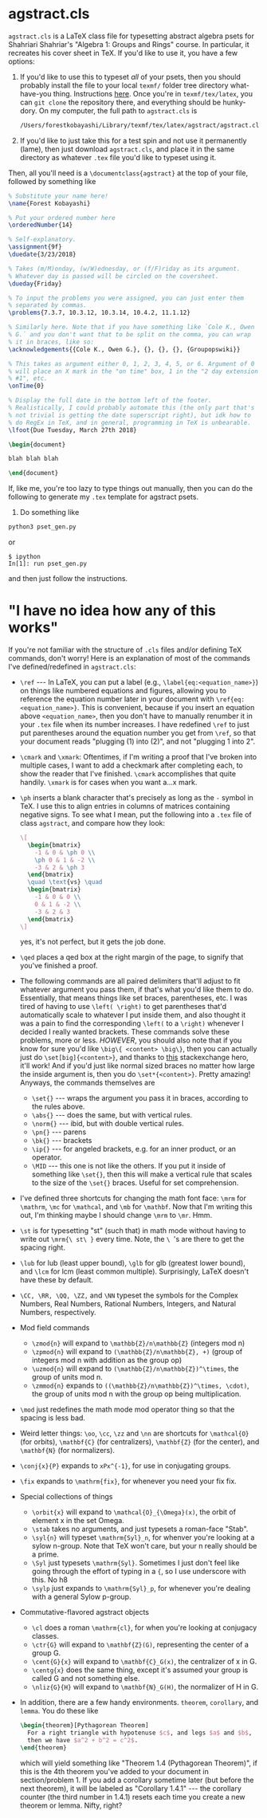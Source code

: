 # agstract.cls
`agstract.cls` is a LaTeX class file for typesetting abstract algebra
psets for Shahriari Shahriar's "Algebra 1: Groups and Rings" course.
In particular, it recreates his cover sheet in TeX. If you'd like to
use it, you have a few options:
1. If you'd like to use this to typeset _all_ of your psets, then you
   should probably install the file to your local `texmf/` folder tree
   directory what-have-you thing. Instructions
   [here](https://tex.stackexchange.com/questions/1137/where-do-i-place-my-own-sty-or-cls-files-to-make-them-available-to-all-my-te).
   Once you're in `texmf/tex/latex`, you can `git clone` the
   repository there, and everything should be hunky-dory. On my
   computer, the full path to `agstract.cls` is
   ```zsh
   /Users/forestkobayashi/Library/texmf/tex/latex/agstract/agstract.cls
   ```

2. If you'd like to just take this for a test spin and not use it
   permanently (lame), then just download `agstract.cls`, and place it
   in the same directory as whatever `.tex` file you'd like to typeset
   using it.

Then, all you'll need is a `\documentclass{agstract}` at the top of
your file, followed by something like
```latex
% Substitute your name here!
\name{Forest Kobayashi}

% Put your ordered number here
\orderedNumber{14}

% Self-explanatory.
\assignment{9f}
\duedate{3/23/2018}

% Takes (m/M)onday, (w/W)ednesday, or (f/F)riday as its argument.
% Whatever day is passed will be circled on the coversheet.
\dueday{Friday}

% To input the problems you were assigned, you can just enter them
% separated by commas.
\problems{7.3.7, 10.3.12, 10.3.14, 10.4.2, 11.1.12}

% Similarly here. Note that if you have something like `Cole K., Owen
% G.` and you don't want that to be split on the comma, you can wrap
% it in braces, like so:
\acknowledgements{{Cole K., Owen G.}, {}, {}, {}, {Groupopswiki}}

% This takes as argument either 0, 1, 2, 3, 4, 5, or 6. Argument of 0
% will place an X mark in the "on time" box, 1 in the "2 day extension
% #1", etc.
\onTime{0}

% Display the full date in the bottom left of the footer.
% Realistically, I could probably automate this (the only part that's
% not trivial is getting the date superscript right), but idk how to
% do RegEx in TeX, and in general, programming in TeX is unbearable.
\lfoot{Due Tuesday, March 27th 2018}

\begin{document}

blah blah blah

\end{document}
```

If, like me, you're too lazy to type things out manually, then you can
do the following to generate my `.tex` template for agstract psets.
1. Do something like
```bash
python3 pset_gen.py
```
or
```
$ ipython
In[1]: run pset_gen.py
```
and then just follow the instructions.

# "I have no idea how any of this works"
If you're not familiar with the structure of `.cls` files and/or
defining TeX commands, don't worry! Here is an explanation of most of
the commands I've defined/redefined in `agstract.cls`:
* `\ref` --- In LaTeX, you can put a label (e.g.,
  `\label{eq:<equation_name>}`) on things like numbered equations and
  figures, allowing you to reference the equation number later in your
  document with `\ref{eq:<equation_name>}`. This is convenient,
  because if you insert an equation above `<equation_name>`, then you
  don't have to manually renumber it in your `.tex` file when its
  number increases. I have redefined `\ref` to just put parentheses
  around the equation number you get from `\ref`, so that your
  document reads "plugging (1) into (2)", and not "plugging 1 into 2".

* `\cmark` and `\xmark`: Oftentimes, if I'm writing a proof that I've
  broken into multiple cases, I want to add a checkmark after
  completing each, to show the reader that I've finished. `\cmark`
  accomplishes that quite handily. `\xmark` is for cases when you want
  a...x mark.

* `\ph` inserts a blank character that's precisely as long as the `-`
  symbol in TeX. I use this to align entries in columns of matrices
  containing negative signs. To see what I mean, put the following
  into a `.tex` file of class `agstract`, and compare how they look:
  ```latex
  \[
    \begin{bmatrix}
      -1 & 0 & \ph 0 \\
      \ph 0 & 1 & -2 \\
      -3 & 2 & \ph 3
    \end{bmatrix}
    \quad \text{vs} \quad
    \begin{bmatrix}
      -1 & 0 & 0 \\
      0 & 1 & -2 \\
      -3 & 2 & 3
    \end{bmatrix}
  \]
  ```
  yes, it's not perfect, but it gets the job done.

* `\qed` places a qed box at the right margin of the page, to signify
  that you've finished a proof.

* The following commands are all paired delimiters that'll adjust to
  fit whatever argument you pass them, if that's what you'd like them
  to do. Essentially, that means things like set braces, parentheses,
  etc. I was tired of having to use `\left( \right)` to get
  parentheses that'd automatically scale to whatever I put inside
  them, and also thought it was a pain to find the corresponding
  `\left(` to a `\right)` whenever I decided I really wanted brackets.
  These commands solve these problems, more or less. *HOWEVER*, you
  should also note that if you know for sure you'd like `\big\{
  <content> \big\}`, then you can actually just do
  `\set[big]{<content>}`, and thanks
  to [this](https://tex.stackexchange.com/a/1744) stackexchange hero,
  it'll work! And if you'd just like normal sized braces no matter how
  large the inside argument is, then you do `\set*{<content>}`. Pretty
  amazing! Anyways, the commands themselves are
  - `\set{}` --- wraps the argument you pass it in braces, according
    to the rules above.
  - `\abs{}` --- does the same, but with vertical rules.
  - `\norm{}` --- ibid, but with double vertical rules.
  - `\pn{}` --- parens
  - `\bk{}` --- brackets
  - `\ip{}` --- for angeled brackets, e.g. for an inner product, or an
    operator.
  - `\MID` --- this one is not like the others. If you put it inside
    of something like `\set{}`, then this will make a vertical rule
    that scales to the size of the `\set{}` braces. Useful for set
    comprehension.

* I've defined three shortcuts for changing the math font face: `\mrm`
  for `\mathrm`, `\mc` for `\mathcal`, and `\mb` for `\mathbf`. Now
  that I'm writing this out, I'm thinking maybe I should change `\mrm`
  to `\mr`. Hmm.

* `\st` is for typesetting "st" (such that) in math mode without
  having to write out `\mrm{\ st\ }` every time. Note, the `\ `'s are
  there to get the spacing right.

* `\lub` for lub (least upper bound), `\glb` for glb (greatest lower
  bound), and `\lcm` for lcm (least common multiple). Surprisingly,
  LaTeX doesn't have these by default.

* `\CC, \RR, \QQ, \ZZ,` and `\NN` typeset the symbols for the Complex
  Numbers, Real Numbers, Rational Numbers, Integers, and Natural
  Numbers, respectively.

* Mod field commands
  - `\zmod{n}` will expand to `\mathbb{Z}/n\mathbb{Z}` (integers mod
    n)
  - `\zpmod{n}` will expand to `(\mathbb{Z}/n\mathbb{Z}, +)` (group of
    integers mod n with addition as the group op)
  - `\uzmod{n}` will expand to `(\mathbb{Z}/n\mathbb{Z})^\times`, the
    group of units mod n.
  - `\zmmod{n}` expands to `((\mathbb{Z}/n\mathbb{Z})^\times, \cdot)`,
    the group of units mod n with the group op being multiplication.

* `\mod` just redefines the math mode mod operator thing so that the
  spacing is less bad.

* Weird letter things: `\oo`, `\cc`, `\zz` and `\nn` are shortcuts for
  `\mathcal{O}` (for orbits), `\mathbf{C}` (for centralizers),
  `\mathbf{Z}` (for the center), and `\mathbf{N}` (for normalizers).

* `\conj{x}{P}` expands to `xPx^{-1}`, for use in conjugating groups.

* `\fix` expands to `\mathrm{fix}`, for whenever you need your fix
  fix.

* Special collections of things
  - `\orbit{x}` will expand to `\mathcal{O}_{\Omega}(x)`, the orbit of
      element x in the set Omega.
  - `\stab` takes no arguments, and just typesets a roman-face "Stab".
  - `\syl{n}` will typeset `\mathrm{Syl}_n`, for whenver you're looking
    at a sylow n-group. Note that TeX won't care, but your n really
    should be a prime.
  - `\Syl` just typesets `\mathrm{Syl}`. Sometimes I just don't feel
    like going through the effort of typing in a `{`, so I use
    underscore with this. No h8
  - `\sylp` just expands to `\mathrm{Syl}_p`, for whenever you're
    dealing with a general Sylow p-group.

* Commutative-flavored agstract objects
  - `\cl` does a roman `\mathrm{cl}`, for when you're looking at
    conjugacy classes.
  - `\ctr{G}` will expand to `\mathbf{Z}(G)`, representing the center
    of a group G.
  - `\cent{G}{x}` will expand to `\mathbf{C}_G(x)`, the centralizer of
    x in G.
  - `\centg{x}` does the same thing, except it's assumed your group is
    called G and not something else.
  - `\nliz{G}{H}` will expand to `\mathbf{N}_G(H)`, the normalizer of
    H in G.

* In addition, there are a few handy environments. `theorem`,
  `corollary`, and `lemma`. You do these like
  ```latex
  \begin{theorem}[Pythagorean Theorem]
    For a right triangle with hypotenuse $c$, and legs $a$ and $b$,
    then we have $a^2 + b^2 = c^2$.
  \end{theorem}
  ```
  which will yield something like "Theorem 1.4 (Pythagorean Theorem)",
  if this is the 4th theorem you've added to your document in
  section/problem 1. If you add a corollary sometime later (but before
  the next theorem), it will be labeled as "Corollary 1.4.1" --- the
  corollary counter (the third number in 1.4.1) resets each time you
  create a new theorem or lemma. Nifty, right?
